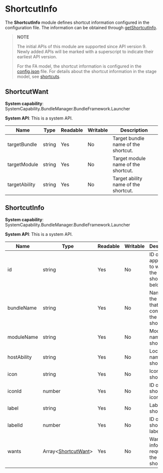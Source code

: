 # ShortcutInfo

The **ShortcutInfo** module defines shortcut information configured in the configuration file. The information can be obtained through [getShortcutInfo](js-apis-launcherBundleManager.md#launcherbundlemanagergetshortcutinfo9).

> **NOTE**
>
> The initial APIs of this module are supported since API version 9. Newly added APIs will be marked with a superscript to indicate their earliest API version.
>
> For the FA model, the shortcut information is configured in the [config.json](../../quick-start/module-structure.md) file. For details about the shortcut information in the stage model, see [shortcuts](../../quick-start/module-configuration-file.md#shortcuts).

## ShortcutWant

**System capability**: SystemCapability.BundleManager.BundleFramework.Launcher

**System API**: This is a system API.

| Name                     | Type  | Readable| Writable| Description                |
| ------------------------- | ------ | ---- | ---- | -------------------- |
| targetBundle              | string | Yes  | No  | Target bundle name of the shortcut.|
| targetModule              | string | Yes  | No  | Target module name of the shortcut. |
| targetAbility             | string | Yes  | No  | Target ability name of the shortcut.|

## ShortcutInfo

**System capability**: SystemCapability.BundleManager.BundleFramework.Launcher

**System API**: This is a system API.

| Name                   | Type                                      | Readable| Writable| Description                        |
| ----------------------- | ------------------------------------------ | ---- | ---- | ---------------------------- |
| id                      | string                                     | Yes  | No  | ID of the application to which the shortcut belongs. |
| bundleName              | string                                     | Yes  | No  | Name of the bundle that contains the shortcut.|
| moduleName | string                                     | Yes  | No  | Module name of the shortcut.           |
| hostAbility             | string                                     | Yes  | No  | Local ability name of the shortcut.  |
| icon                    | string                                     | Yes  | No  | Icon of the shortcut.            |
| iconId     | number                                     | Yes  | No  | ID of the shortcut icon.          |
| label                   | string                                     | Yes  | No  | Label of the shortcut.             |
| labelId    | number                                     | Yes  | No  | ID of the shortcut label.          |
| wants                   | Array\<[ShortcutWant](#shortcutwant)> | Yes  | No  | Want information required for the shortcut.       |


